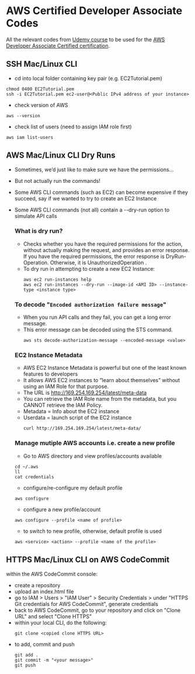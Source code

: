 # AWS Certified Developer Associate Codes

All the relevant codes from [Udemy course](https://www.udemy.com/course/aws-certified-developer-associate-dva-c01/) to be used for the [AWS Developer Associate Certified certification](https://aws.amazon.com/certification/certified-developer-associate/).

## SSH Mac/Linux CLI

- cd into local folder containing key pair (e.g. EC2Tutorial.pem)

```
chmod 0400 EC2Tutorial.pem
ssh -i EC2Tutorial.pem ec2-user@<Public IPv4 address of your instance>
```

- check version of AWS

```
aws --version
```

- check list of users (need to assign IAM role first)

```
aws iam list-users
```

## AWS Mac/Linux CLI Dry Runs

- Sometimes, we’d just like to make sure we have the permissions...
- But not actually run the commands!
- Some AWS CLI commands (such as EC2) can become expensive if they
  succeed, say if we wanted to try to create an EC2 Instance
- Some AWS CLI commands (not all) contain a --dry-run option to
  simulate API calls

  ### What is dry run?

  - Checks whether you have the required permissions for the action, without actually making the request, and provides an error response. If you have the required permissions, the error response is DryRun-Operation. Otherwise, it is UnauthorizedOperation .
  - To dry run in attempting to create a new EC2 Instance:
    ```
    aws ec2 run-instances help
    aws ec2 run-instances --dry-run --image-id <AMI ID> --instance-type <instance type>
    ```

  ### To decode "`Encoded authorization failure message`"

  - When you run API calls and they fail, you can get a long error message.
  - This error message can be decoded using the STS command.
    ```
    aws sts decode-authorization-message --encoded-message <value>
    ```

  ### EC2 Instance Metadata

  - AWS EC2 Instance Metadata is powerful but one of the least known features to developers
  - It allows AWS EC2 instances to ”learn about themselves” without using an IAM Role for that purpose.
  - The URL is http://169.254.169.254/latest/meta-data
  - You can retrieve the IAM Role name from the metadata, but you CANNOT retrieve the IAM Policy.
  - Metadata = Info about the EC2 instance
  - Userdata = launch script of the EC2 instance
    ```
    curl http://169.254.169.254/latest/meta-data/
    ```

  ### Manage mutiple AWS accounts i.e. create a new profile

  - Go to AWS directory and view profiles/accounts available

  ```
  cd ~/.aws
  ll
  cat credentials
  ```

  - configure/re-configure my default profile

  ```
  aws configure
  ```

  - configure a new profile/account

  ```
  aws configure --profile <name of profile>
  ```

  - to switch to new profile, otherwise, default profile is used

  ```
  aws <service> <action> --profile <name of the profile>
  ```

## HTTPS Mac/Linux CLI on AWS CodeCommit

within the AWS CodeCommit console:

- create a repository
- upload an index.html file
- go to IAM > Users > "IAM User" > Security Credentials > under "HTTPS Git credentials for AWS CodeCommit", generate credentials
- back to AWS CodeCommit, go to your repository and click on "Clone URL" and select "Clone HTTPS"
- within your local CLI, do the following:
  ```
  git clone <copied clone HTTPS URL>
  ```
- to add, commit and push
  ```
  git add .
  git commit -m "<your message>"
  git push
  ```
